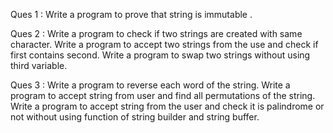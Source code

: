 Ques 1 : Write a program to prove that string is immutable .

Ques 2 : Write a program to check if two strings are created with same character.
         Write a program to accept two strings from the use and check if first contains second.
         Write a program to swap two strings without using third variable.
         
Ques 3 : Write a program to reverse each word of the string.
         Write a program to accept string from user and find all permutations of the string.
         Write a program to accept string from the user and check it is palindrome or not without using function of string builder and string buffer.
